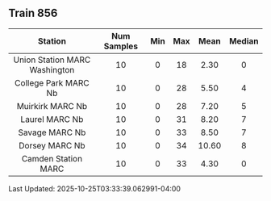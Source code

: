## Train 856

| Station | Num Samples | Min | Max | Mean | Median |
| :-----: | :---------: | :-: | :-: | :--: | :----: |
| Union Station MARC Washington | 10 | 0 | 18 | 2.30 | 0 |
| College Park MARC Nb | 10 | 0 | 28 | 5.50 | 4 |
| Muirkirk MARC Nb | 10 | 0 | 28 | 7.20 | 5 |
| Laurel MARC Nb | 10 | 0 | 31 | 8.20 | 7 |
| Savage MARC Nb | 10 | 0 | 33 | 8.50 | 7 |
| Dorsey MARC Nb | 10 | 0 | 34 | 10.60 | 8 |
| Camden Station MARC | 10 | 0 | 33 | 4.30 | 0 |


Last Updated: 2025-10-25T03:33:39.062991-04:00